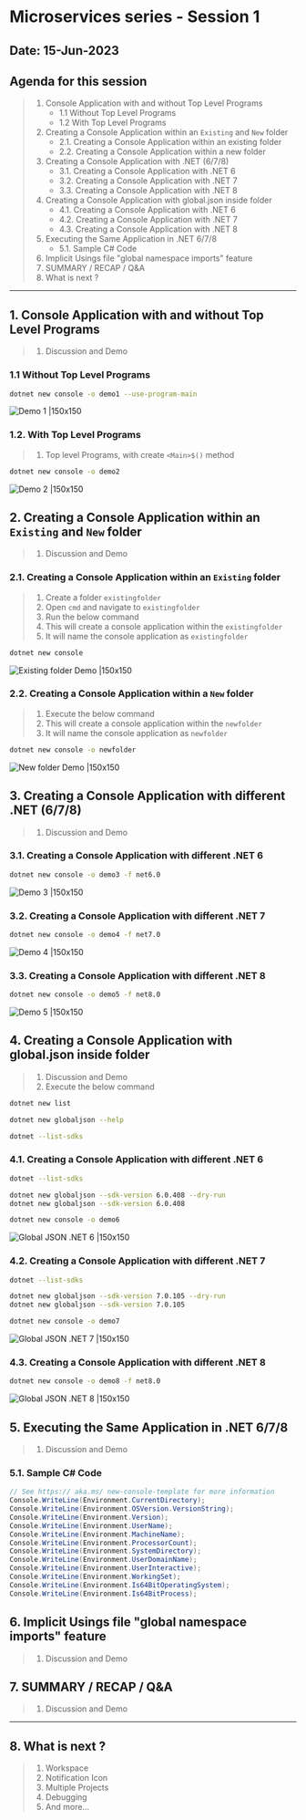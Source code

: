 # Microservices series - Session 1

## Date: 15-Jun-2023

## Agenda for this session

> 1. Console Application with and without Top Level Programs
>    - 1.1 Without Top Level Programs
>    - 1.2 With Top Level Programs
> 2. Creating a Console Application within an `Existing` and `New` folder
>    - 2.1. Creating a Console Application within an existing folder
>    - 2.2. Creating a Console Application within a new folder
> 3. Creating a Console Application with .NET (6/7/8)
>    - 3.1. Creating a Console Application with .NET 6
>    - 3.2. Creating a Console Application with .NET 7
>    - 3.3. Creating a Console Application with .NET 8
> 4. Creating a Console Application with global.json inside folder
>    - 4.1. Creating a Console Application with .NET 6
>    - 4.2. Creating a Console Application with .NET 7
>    - 4.3. Creating a Console Application with .NET 8
> 5. Executing the Same Application in .NET 6/7/8
>    - 5.1. Sample C# Code
> 6. Implicit Usings file "global namespace imports" feature
> 7. SUMMARY / RECAP / Q&A
> 8. What is next ?

---

## 1. Console Application with and without Top Level Programs

> 1. Discussion and Demo

### 1.1 Without Top Level Programs

```bash
dotnet new console -o demo1 --use-program-main
```

![Demo 1 |150x150](./images/1/demo1.PNG)

### 1.2. With Top Level Programs

> 1. Top level Programs, with create `<Main>$()` method

```bash
dotnet new console -o demo2
```

![Demo 2 |150x150](./images/1/demo2.PNG)

## 2. Creating a Console Application within an `Existing` and `New` folder

> 1. Discussion and Demo

### 2.1. Creating a Console Application within an `Existing` folder

> 1. Create a folder `existingfolder`
> 2. Open `cmd` and navigate to `existingfolder`
> 3. Run the below command
> 4. This will create a console application within the `existingfolder`
> 5. It will name the console application as `existingfolder`

```bash
dotnet new console
```

![Existing folder Demo |150x150](./images/1/existingfolder.PNG)

### 2.2. Creating a Console Application within a `New` folder

> 1. Execute the below command
> 2. This will create a console application within the `newfolder`
> 3. It will name the console application as `newfolder`

```bash
dotnet new console -o newfolder
```

![New folder Demo |150x150](./images/1/newfolder.PNG)

## 3. Creating a Console Application with different .NET (6/7/8)

> 1. Discussion and Demo

### 3.1. Creating a Console Application with different .NET 6

```bash
dotnet new console -o demo3 -f net6.0
```

![Demo 3 |150x150](./images/1/demo3.PNG)

### 3.2. Creating a Console Application with different .NET 7

```bash
dotnet new console -o demo4 -f net7.0
```

![Demo 4 |150x150](./images/1/demo4.PNG)

### 3.3. Creating a Console Application with different .NET 8

```bash
dotnet new console -o demo5 -f net8.0
```

![Demo 5 |150x150](./images/1/demo5.PNG)

## 4. Creating a Console Application with global.json inside folder

> 1. Discussion and Demo
> 1. Execute the below command

```bash
dotnet new list

dotnet new globaljson --help

dotnet --list-sdks
```

### 4.1. Creating a Console Application with different .NET 6

```bash
dotnet --list-sdks

dotnet new globaljson --sdk-version 6.0.408 --dry-run
dotnet new globaljson --sdk-version 6.0.408

dotnet new console -o demo6
```

![Global JSON .NET 6 |150x150](./images/1/globaljsonnet6.PNG)

### 4.2. Creating a Console Application with different .NET 7

```bash
dotnet --list-sdks

dotnet new globaljson --sdk-version 7.0.105 --dry-run
dotnet new globaljson --sdk-version 7.0.105

dotnet new console -o demo7
```

![Global JSON .NET 7 |150x150](./images/1/globaljsonnet7.PNG)

### 4.3. Creating a Console Application with different .NET 8

```bash
dotnet new console -o demo8 -f net8.0
```

![Global JSON .NET 8 |150x150](./images/1/globaljsonnet8.PNG)

## 5. Executing the Same Application in .NET 6/7/8

> 1. Discussion and Demo

### 5.1. Sample C# Code

```csharp
// See https:// aka.ms/ new-console-template for more information
Console.WriteLine(Environment.CurrentDirectory);
Console.WriteLine(Environment.OSVersion.VersionString);
Console.WriteLine(Environment.Version);
Console.WriteLine(Environment.UserName);
Console.WriteLine(Environment.MachineName);
Console.WriteLine(Environment.ProcessorCount);
Console.WriteLine(Environment.SystemDirectory);
Console.WriteLine(Environment.UserDomainName);
Console.WriteLine(Environment.UserInteractive);
Console.WriteLine(Environment.WorkingSet);
Console.WriteLine(Environment.Is64BitOperatingSystem);
Console.WriteLine(Environment.Is64BitProcess);
```

## 6. Implicit Usings file "global namespace imports" feature

> 1. Discussion and Demo

## 7. SUMMARY / RECAP / Q&A

> 1. Discussion and Demo

---

## 8. What is next ?

> 1. Workspace
> 1. Notification Icon
> 1. Multiple Projects
> 1. Debugging
> 1. And more...
